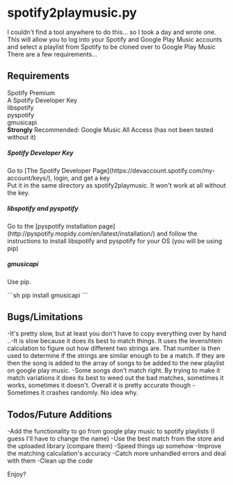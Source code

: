 spotify2playmusic.py
====================
I couldn't find a tool anywhere to do this... so I took a day and wrote one.<br>
This will allow you to log into your Spotify and Google Play Music accounts and select a playlist from Spotify to be cloned over to Google Play Music<br>
There are a few requirements...<br>

Requirements
------------
Spotify Premium<br>
A Spotify Developer Key<br>
libspotify<br>
pyspotify<br>
gmusicapi<br>
**Strongly** Recommended: Google Music All Access (has not been tested without it)

<h5>Spotify Developer Key</h5>
Go to [The Spotify Developer Page](https://devaccount.spotify.com/my-account/keys/), login, and get a key<br>
Put it in the same directory as spotify2playmusic. It won't work at all without the key.

<h5>libspotify and pyspotify</h5>
Go to the [pyspotify installation page](http://pyspotify.mopidy.com/en/latest/installation/) and follow the instructions to install libspotify and pyspotify for your OS (you will be using pip)

<h5>gmusicapi</h5>
<p>Use pip.</p>
```sh
pip install gmusicapi
```

Bugs/Limitations
----------------
-It's pretty slow, but at least you don't have to copy everything over by hand
..-It is slow because it does its best to match things. It uses the levenshtein calculation to figure out how different two strings are. That number is then used to determine if the strings are similar enough to be a match. If they are then the song is added to the array of songs to be added to the new playlist on google play music.
-Some songs don't match right. By trying to make it match variations it does its best to weed out the bad matches, sometimes it works, sometimes it doesn't. Overall it is pretty accurate though
-Sometimes it crashes randomly. No idea why.

Todos/Future Additions
----------------------
-Add the functionality to go from google play music to spotify playlists (I guess I'll have to change the name)
-Use the best match from the store and the uploaded library (compare them)
-Speed things up somehow
-Improve the matching calculation's accuracy
-Catch more unhandled errors and deal with them
-Clean up the code

Enjoy?
